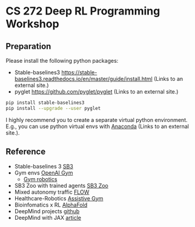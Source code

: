 # CS 272 Deep RL Programming Workshop

## Preparation 
Please install the following python packages:

- Stable-baselines3 https://stable-baselines3.readthedocs.io/en/master/guide/install.html (Links to an external site.)
- pyglet https://github.com/pyglet/pyglet (Links to an external site.)

```sh
pip install stable-baselines3
pip install --upgrade --user pyglet
````

I highly recommend you to create a separate virtual python environment.
E.g., you can use python virtual envs with [Anaconda](https://docs.anaconda.com/anaconda/install/index.html) (Links to an external site.).

## Reference
- Stable-baselines 3 [SB3](https://stable-baselines3.readthedocs.io/en/master/index.html)
- Gym envs [OpenAI Gym](https://gym.openai.com/docs/) 
  - [Gym robotics](https://gym.openai.com/envs/#robotics)
- SB3 Zoo with trained agents [SB3 Zoo](https://github.com/DLR-RM/rl-baselines3-zoo)
- Mixed autonomy traffic [FLOW](https://flow-project.github.io/)
- Healthcare-Robotics [Assistive Gym](https://github.com/Healthcare-Robotics/assistive-gym)
- Bioinfomatics x RL [AlphaFold](https://github.com/deepmind/alphafold)
- DeepMind projects [github](https://github.com/deepmind)
- DeepMind with JAX [article](https://deepmind.com/blog/article/using-jax-to-accelerate-our-research)
